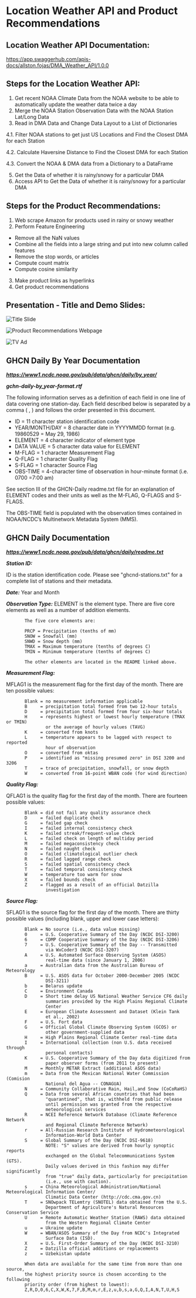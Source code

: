 # Location Weather API and Product Recommendations

## Location Weather API Documentation:
https://app.swaggerhub.com/apis-docs/allston.fojas/DMA_Weather_API/1.0.0

## Steps for the Location Weather API:

1. Get recent NOAA Climate Data from the NOAA website to be able to automatically update the weather data twice a day
2. Merge the NOAA Station Observation Data with the NOAA Station Lat/Long Data
3. Read in DMA Data and Change Data Layout to a List of Dictionaries

4.1. Filter NOAA stations to get just US Locations and Find the Closest DMA for each Station

4.2. Calculate Haversine Distance to Find the Closest DMA for each Station

4.3. Convert the NOAA & DMA data from a Dictionary to a DataFrame

5. Get the Data of whether it is rainy/snowy for a particular DMA
6. Access API to Get the Data of whether it is rainy/snowy for a particular DMA

## Steps for the Product Recommendations:

1. Web scrape Amazon for products used in rainy or snowy weather
2. Perform Feature Engineering
- Remove all the NaN values
- Combine all the fields into a large string and put into new column called features
- Remove the stop words, or articles
- Compute count matrix
- Compute cosine similarity
3. Make product links as hyperlinks
4. Get product recommendations

## Presentation - Title and Demo Slides:

![Title Slide](images/title_slide.png)

![Product Recommendations Webpage](images/webpage.png)

![TV Ad](images/tv.png)

## GHCN Daily By Year Documentation
___https://www1.ncdc.noaa.gov/pub/data/ghcn/daily/by_year/___

___gchn-daily-by_year-format.rtf___

The following information serves as a definition of each field in one line of data covering one station-day. Each field described below is separated by a comma ( , ) and follows the order
presented in this document.

- ID = 11 character station identification code
- YEAR/MONTH/DAY = 8 character date in YYYYMMDD format (e.g. 19860529 = May 29, 1986)
- ELEMENT = 4 character indicator of element type 
- DATA VALUE = 5 character data value for ELEMENT 
- M-FLAG = 1 character Measurement Flag 
- Q-FLAG = 1 character Quality Flag 
- S-FLAG = 1 character Source Flag 
- OBS-TIME = 4-character time of observation in hour-minute format (i.e. 0700 =7:00 am)

See section III of the GHCN-Daily readme.txt file for an explanation of ELEMENT codes and their units as well as the M-FLAG, Q-FLAGS and S-FLAGS.

The OBS-TIME field is populated with the observation times contained in NOAA/NCDC’s Multinetwork Metadata System (MMS).  

## GHCN Daily Documentation
___https://www1.ncdc.noaa.gov/pub/data/ghcn/daily/readme.txt___

___Station ID:___

ID         is the station identification code.  Please see "ghcnd-stations.txt"
           for a complete list of stations and their metadata.
           
___Date:___
Year and Month

___Observation Type:___
ELEMENT    is the element type.   There are five core elements as well as a number
           of addition elements.  
	   
           The five core elements are:

           PRCP = Precipitation (tenths of mm)
           SNOW = Snowfall (mm)
           SNWD = Snow depth (mm)
           TMAX = Maximum temperature (tenths of degrees C)
           TMIN = Minimum temperature (tenths of degrees C)
           
           The other elements are located in the README linked above.

___Measurement Flag:___

MFLAG1     is the measurement flag for the first day of the month.  There are
           ten possible values:

           Blank = no measurement information applicable
           B     = precipitation total formed from two 12-hour totals
           D     = precipitation total formed from four six-hour totals
           H     = represents highest or lowest hourly temperature (TMAX or TMIN) 
                   or the average of hourly values (TAVG)
           K     = converted from knots 
           L     = temperature appears to be lagged with respect to reported
                   hour of observation 
           O     = converted from oktas 
           P     = identified as "missing presumed zero" in DSI 3200 and 3206
           T     = trace of precipitation, snowfall, or snow depth
           W     = converted from 16-point WBAN code (for wind direction)
           
___Quality Flag:___

QFLAG1     is the quality flag for the first day of the month.  There are 
           fourteen possible values:

           Blank = did not fail any quality assurance check
           D     = failed duplicate check
           G     = failed gap check
           I     = failed internal consistency check
           K     = failed streak/frequent-value check
           L     = failed check on length of multiday period 
           M     = failed megaconsistency check
           N     = failed naught check
           O     = failed climatological outlier check
           R     = failed lagged range check
           S     = failed spatial consistency check
           T     = failed temporal consistency check
           W     = temperature too warm for snow
           X     = failed bounds check
           Z     = flagged as a result of an official Datzilla 
                   investigation
                   
___Source Flag:___

SFLAG1     is the source flag for the first day of the month.  There are 
           thirty possible values (including blank, upper and 
           lower case letters):

           Blank = No source (i.e., data value missing)
           0     = U.S. Cooperative Summary of the Day (NCDC DSI-3200)
           6     = CDMP Cooperative Summary of the Day (NCDC DSI-3206)
           7     = U.S. Cooperative Summary of the Day -- Transmitted 
                   via WxCoder3 (NCDC DSI-3207)
           A     = U.S. Automated Surface Observing System (ASOS) 
                   real-time data (since January 1, 2006)
           a     = Australian data from the Australian Bureau of Meteorology
           B     = U.S. ASOS data for October 2000-December 2005 (NCDC 
                   DSI-3211)
           b     = Belarus update
           C     = Environment Canada
           D     = Short time delay US National Weather Service CF6 daily 
                   summaries provided by the High Plains Regional Climate
                   Center
           E     = European Climate Assessment and Dataset (Klein Tank 
                   et al., 2002)	   
           F     = U.S. Fort data 
           G     = Official Global Climate Observing System (GCOS) or 
                   other government-supplied data
           H     = High Plains Regional Climate Center real-time data
           I     = International collection (non U.S. data received through
                   personal contacts)
           K     = U.S. Cooperative Summary of the Day data digitized from
                   paper observer forms (from 2011 to present)
           M     = Monthly METAR Extract (additional ASOS data)
           m     = Data from the Mexican National Water Commission (Comision
                   National del Agua -- CONAGUA)
           N     = Community Collaborative Rain, Hail,and Snow (CoCoRaHS)
           Q     = Data from several African countries that had been 
                   "quarantined", that is, withheld from public release
                   until permission was granted from the respective 
                   meteorological services
           R     = NCEI Reference Network Database (Climate Reference Network
                   and Regional Climate Reference Network)
           r     = All-Russian Research Institute of Hydrometeorological 
                   Information-World Data Center
           S     = Global Summary of the Day (NCDC DSI-9618)
                   NOTE: "S" values are derived from hourly synoptic reports
                   exchanged on the Global Telecommunications System (GTS).
                   Daily values derived in this fashion may differ significantly
                   from "true" daily data, particularly for precipitation
                   (i.e., use with caution).
           s     = China Meteorological Administration/National Meteorological Information Center/
                   Climatic Data Center (http://cdc.cma.gov.cn)
           T     = SNOwpack TELemtry (SNOTEL) data obtained from the U.S. 
                   Department of Agriculture's Natural Resources Conservation Service
           U     = Remote Automatic Weather Station (RAWS) data obtained
                   from the Western Regional Climate Center	   
           u     = Ukraine update	   
           W     = WBAN/ASOS Summary of the Day from NCDC's Integrated 
                   Surface Data (ISD).  
           X     = U.S. First-Order Summary of the Day (NCDC DSI-3210)
           Z     = Datzilla official additions or replacements 
           z     = Uzbekistan update
	   
           When data are available for the same time from more than one source,
           the highest priority source is chosen according to the following
           priority order (from highest to lowest):
           Z,R,D,0,6,C,X,W,K,7,F,B,M,m,r,E,z,u,b,s,a,G,Q,I,A,N,T,U,H,S

